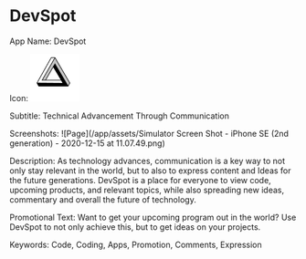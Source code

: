 # DevSpot
App Name: DevSpot

Icon: ![App Icon](/app/assets/icon_copy.png)

Subtitle: Technical Advancement Through Communication

Screenshots: ![Page](/app/assets/Simulator Screen Shot - iPhone SE (2nd generation) - 2020-12-15 at 11.07.49.png)

Description: As technology advances, communication is a key way to not only stay relevant in the world, but to also to express content and Ideas for the future generations. DevSpot is a place for everyone to view code, upcoming products, and relevant topics, while also spreading new ideas, commentary and overall the future of technology.

Promotional Text: Want to get your upcoming program out in the world? Use DevSpot to not only achieve this, but to get ideas on your projects.

Keywords: Code, Coding, Apps, Promotion, Comments, Expression
